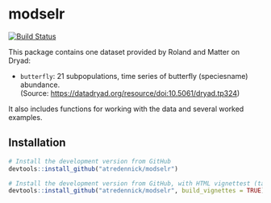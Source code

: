 # modselr

[![Build Status](https://travis-ci.org/atredennick/modselr.svg?branch=master)](https://travis-ci.org/atredennick/modselr)

This package contains one dataset provided by Roland and Matter on Dryad:

* `butterfly`: 21 subpopulations, time series of butterfly (speciesname) abundance.  
  (Source: https://datadryad.org/resource/doi:10.5061/dryad.tp324)

It also includes functions for working with the data and several worked examples.

## Installation

```R
# Install the development version from GitHub
devtools::install_github("atredennick/modselr")

# Install the development version from GitHub, with HTML vignettest (takes longer)
devtools::install_github("atredennick/modselr", build_vignettes = TRUE)
```
